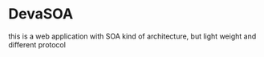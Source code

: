 # DevaSOA
this is a web application with SOA kind of architecture, but light weight and different protocol
